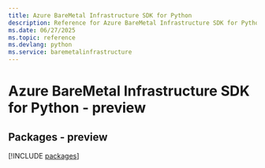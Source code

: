 ```yaml
---
title: Azure BareMetal Infrastructure SDK for Python
description: Reference for Azure BareMetal Infrastructure SDK for Python
ms.date: 06/27/2025
ms.topic: reference
ms.devlang: python
ms.service: baremetalinfrastructure
---
```

# Azure BareMetal Infrastructure SDK for Python - preview
## Packages - preview
[!INCLUDE [packages](baremetal-infrastructure-index.md)]
